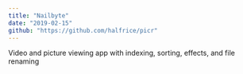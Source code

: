 ```yaml
---
title: "Nailbyte"
date: "2019-02-15"
github: "https://github.com/halfrice/picr"
---
```


Video and picture viewing app with indexing, sorting, effects, and file renaming
